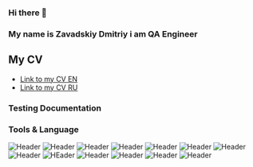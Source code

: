 ### Hi there 👋
### My name is Zavadskiy Dmitriy i am QA Engineer

<!--
**D1ma665/D1ma665** is a ✨ _special_ ✨ repository because its `README.md` (this file) appears on your GitHub profile.

Here are some ideas to get you started:


-->


## My CV
- [Link to my CV EN](https://drive.google.com/file/d/1D1uesBBBlOP7PXcwCNB1x8WjIzMG_Ge1/view?usp=share_link)
- [Link to my CV RU](https://drive.google.com/file/d/1yJbmdPpexFfjYWcCy73oBKYgQ-NNJAN0/view?usp=sharing)
### Testing Documentation
<!--
- [Check lists]()
- [Bug reports]()
- [SQL]()
-->

### Tools & Language
![Header](https://img.shields.io/badge/Jira-090909?Style=for-the-badge&logo=jira&logoColor=136be1)
![Header](https://img.shields.io/badge/Postman-090909?Style=for-the-badge&logo=postman&logoColor=f76935)
![Header](https://img.shields.io/badge/Github-090909?Style=for-the-badge&logo=github&logoColor=8cg4d7)
![Header](https://img.shields.io/badge/CharlesProxy-090909?Style=for-the-badge&logo=charlesproxy&logoColor=8cc4d7)
![Header](https://img.shields.io/badge/Xcode-090909?Style=for-the-badge&logo=xcode&logoColor=8cc4d)
![Header](https://img.shields.io/badge/Graylog-090909?Style=for-the-badge&logo=graylog&logoColor=84d7)
![Header](https://img.shields.io/badge/DevTooLS-090909?Style=for-the-badge&logo=googlechrome&logoColor=2677f2)
![Header](https://img.shields.io/badge/Figma-090909?Style=for-the-badge&logo=figma&logoColor=fd5fa6)
![HEader](https://img.shields.io/badge/QASE-090909?Style=for-the-badge&logo=qase&logoColor=8cc4d7)
![Header](https://img.shields.io/badge/TestRail-090909?Style=for-the-badge&logo=testrail&logoColor=71b556)
![Header](https://img.shields.io/badge/Jenkins-090909?Style=for-the-badge&logo=jenkins&logoColor=f7f7f7)
![Header](https://img.shields.io/badge/MySQL-090909?Style=for-the-badge&logo=mysql&logoColor=8cc4d7)
![Header](https://img.shields.io/badge/FirebaseConsole-090909?Style=for-the-badge&logo=firebase&logoColor=8cc4d)

